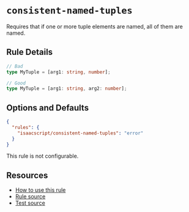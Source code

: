 # `consistent-named-tuples`

Requires that if one or more tuple elements are named, all of them are named.

## Rule Details

```ts
// Bad
type MyTuple = [arg1: string, number];

// Good
type MyTuple = [arg1: string, arg2: number];
```

## Options and Defaults

```json
{
  "rules": {
    "isaacscript/consistent-named-tuples": "error"
  }
}
```

This rule is not configurable.

## Resources

- [How to use this rule](../README.md#install--usage)
- [Rule source](../../src/rules/consistent-named-tuples.ts)
- [Test source](../../tests/rules/consistent-named-tuples.test.ts)
